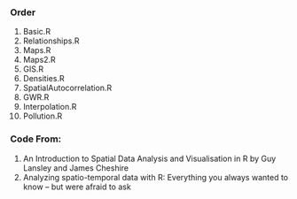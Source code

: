 ### Order

1.  Basic.R
2.  Relationships.R
3.  Maps.R
4.  Maps2.R
5.  GIS.R
6.  Densities.R
7.  SpatialAutocorrelation.R
8.  GWR.R
9.  Interpolation.R
10. Pollution.R

### Code From:

1.  An Introduction to Spatial Data Analysis and Visualisation in R by Guy Lansley and James Cheshire
2.  Analyzing spatio-temporal data with R: Everything you always wanted to know – but were afraid to ask
